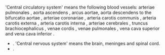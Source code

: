 'Central circulatory system' means the following blood vessels: arteriae  pulmonales , aorta ascendens , arcus aortae, aorta descendens to  the bifurcatio  aortae , arteriae  coronariae , arteria  carotis  communis , arteria  carotis  externa , arteria  carotis interna , arteriae  cerebrales , truncus  brachiocephalicus , venae  cordis , venae  pulmonales , vena  cava  superior and vena  cava inferior .
- . 'Central nervous system' means the brain, meninges and spinal cord.
- . 